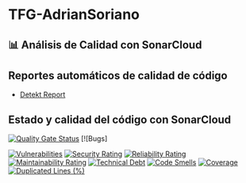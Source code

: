 # TFG-AdrianSoriano

## 📊 Análisis de Calidad con SonarCloud

## Reportes automáticos de calidad de código

- [Detekt Report](https://github.com/aadrisoriiano/TFG-AdrianSoriano/blob/gh-pages/detekt.html)

## Estado y calidad del código con SonarCloud

[![Quality Gate Status](https://sonarcloud.io/api/project_badges/measure?project=aadrisoriiano_TFG-AdrianSoriano&metric=alert_status)](https://sonarcloud.io/dashboard?id=aadrisoriiano_TFG-AdrianSoriano)
[![Bugs]

[![Vulnerabilities](https://sonarcloud.io/api/project_badges/measure?project=aadrisoriiano_TFG-AdrianSoriano&metric=vulnerabilities)](https://sonarcloud.io/dashboard?id=aadrisoriiano_TFG-AdrianSoriano)
[![Security Rating](https://sonarcloud.io/api/project_badges/measure?project=aadrisoriiano_TFG-AdrianSoriano&metric=security_rating)](https://sonarcloud.io/dashboard?id=aadrisoriiano_TFG-AdrianSoriano)
[![Reliability Rating](https://sonarcloud.io/api/project_badges/measure?project=aadrisoriiano_TFG-AdrianSoriano&metric=reliability_rating)](https://sonarcloud.io/dashboard?id=aadrisoriiano_TFG-AdrianSoriano)
[![Maintainability Rating](https://sonarcloud.io/api/project_badges/measure?project=aadrisoriiano_TFG-AdrianSoriano&metric=sqale_rating)](https://sonarcloud.io/dashboard?id=aadrisoriiano_TFG-AdrianSoriano)
[![Technical Debt](https://sonarcloud.io/api/project_badges/measure?project=aadrisoriiano_TFG-AdrianSoriano&metric=sqale_index)](https://sonarcloud.io/dashboard?id=aadrisoriiano_TFG-AdrianSoriano)
[![Code Smells](https://sonarcloud.io/api/project_badges/measure?project=aadrisoriiano_TFG-AdrianSoriano&metric=code_smells)](https://sonarcloud.io/dashboard?id=aadrisoriiano_TFG-AdrianSoriano)
[![Coverage](https://sonarcloud.io/api/project_badges/measure?project=aadrisoriiano_TFG-AdrianSoriano&metric=coverage)](https://sonarcloud.io/dashboard?id=aadrisoriiano_TFG-AdrianSoriano)
[![Duplicated Lines (%)](https://sonarcloud.io/api/project_badges/measure?project=aadrisoriiano_TFG-AdrianSoriano&metric=duplicated_lines_density)](https://sonarcloud.io/dashboard?id=aadrisoriiano_TFG-AdrianSoriano)
